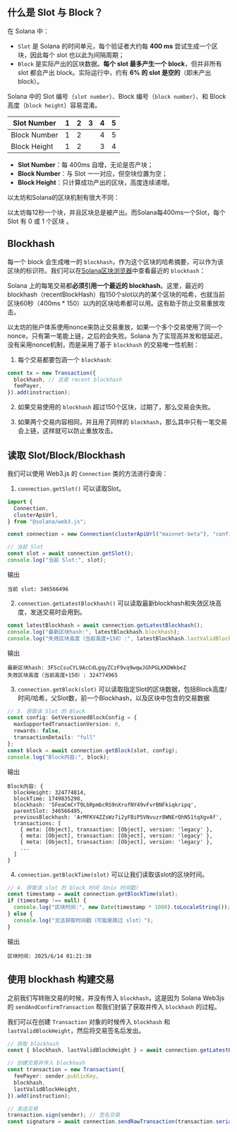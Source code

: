 ## 什么是 Slot 与 Block？

在 Solana 中：

- `Slot` 是 Solana 的时间单元，每个验证者大约每 **400 ms** 尝试生成一个区块，因此每个 slot 也以此为间隔周期；
- `Block` 是实际产出的区块数据。**每个 slot 最多产生一个 block**，但并非所有 slot 都会产出 block。实际运行中，约有 **6% 的 slot 是空的**（即未产出 block）。

Solana 中的 Slot 编号（`slot number`）、Block 编号（`block number`）、和 Block 高度（`block height`）容易混淆。

| Slot Number  | 1 | 2 | 3 | 4 | 5 |
| ------------ | - | - | - | - | - |
| Block Number | 1 | 2 |   | 4 | 5 |
| Block Height | 1 | 2 |   | 3 | 4 |

- **Slot Number**：每 400ms 自增，无论是否产块；
- **Block Number**：与 Slot 一一对应，但空块位置为空；
- **Block Height**：只计算成功产出的区块，高度连续递增。


以太坊和Solana的区块机制有很大不同：

以太坊每12秒一个块，并且区块总是被产出。而Solana每400ms一个Slot，每个 Slot 有 0 或 1 个区块 。



## Blockhash

每一个 block 会生成唯一的 `blockhash`，作为这个区块的哈希摘要，可以作为该区块的标识符。我们可以在[Solana区块浏览器](https://explorer.solana.com/address/SysvarRecentB1ockHashes11111111111111111111/blockhashes)中查看最近的 `blockhash`：


Solana 上的每笔交易都**必须引用一个最近的 blockhash**。这里，最近的blockhash（recentBlockHash）指150个slot以内的某个区块的哈希，也就当前区块60秒（400ms * 150）以内的区块哈希都可以用。这有助于防止交易重放攻击。

以太坊的账户体系使用nonce来防止交易重放，如果一个多个交易使用了同一个nonce，只有第一笔能上链，之后的会失败。Solana 为了实现高并发和低延迟，没有采用nonce机制，而是采用了基于 `blockhash` 的交易唯一性机制：

1. 每个交易都要包涵一个 `blockhash`:

```ts
const tx = new Transaction({
  blockhash, // 这是 recent blockhash
  feePayer,
}).add(instruction);
```

2. 如果交易使用的 `blockhash` 超过150个区块，过期了，那么交易会失败。

3. 如果两个交易内容相同，并且用了同样的 `blockhash`，那么其中只有一笔交易会上链，这样就可以防止重放攻击。


## 读取 Slot/Block/Blockhash

我们可以使用 Web3.js 的 `Connection` 类的方法进行查询：

1. `connection.getSlot()` 可以读取Slot。

```ts
import {
  Connection,
  clusterApiUrl,
} from "@solana/web3.js";

const connection = new Connection(clusterApiUrl("mainnet-beta"), "confirmed");

// 当前 Slot
const slot = await connection.getSlot();
console.log("当前 Slot:", slot);
```

输出

```
当前 slot: 346566496
```


2. `connection.getLatestBlockhash()` 可以读取最新blockhash和失效区块高度，发送交易时会用到。

```ts
const latestBlockhash = await connection.getLatestBlockhash();
console.log("最新区块hash:", latestBlockhash.blockhash);
console.log("失效区块高度（当前高度+150）:", latestBlockhash.lastValidBlockHeight);
```

输出

```
最新区块hash: 3FScCsuCYL9AcCdLgqyZCzF9vq9wqwJGhPGLKKDWkbeZ
失效区块高度（当前高度+150）: 324774965
```

3. `connection.getBlock(slot)` 可以读取指定Slot的区块数据，包括Block高度/时间/哈希，父Slot数，前一个Blockhash，以及区块中包含的交易数据

```ts
// 3. 获取该 Slot 的 Block
const config: GetVersionedBlockConfig = {
  maxSupportedTransactionVersion: 0,
  rewards: false,
  transactionDetails: "full"
};
const block = await connection.getBlock(slot, config);
console.log("Block内容:", block);
```

输出

```
Block内容: {
  blockHeight: 324774814,
  blockTime: 1749835298,
  blockhash: '5FeaCmCrT9LbRpmbcRS9nXrufNY49vFvrBNFkiqkripq',
  parentSlot: 346566495,
  previousBlockhash: 'ArMFKV4ZZsWz7i2yFBiP5VNvuzr8WNErQhN51tqXgvAf',
  transactions: [
    { meta: [Object], transaction: [Object], version: 'legacy' },
    { meta: [Object], transaction: [Object], version: 'legacy' },
    { meta: [Object], transaction: [Object], version: 'legacy' },
    ...
  ]
}
```

4. `connection.getBlockTime(slot)` 可以让我们读取该slot的区块时间。

```ts
// 4. 获取该 slot 的 block 时间（Unix 时间戳）
const timestamp = await connection.getBlockTime(slot);
if (timestamp !== null) {
  console.log("区块时间:", new Date(timestamp * 1000).toLocaleString());
} else {
  console.log("无法获取时间戳（可能是跳过 slot）");
}
```

输出

```
区块时间: 2025/6/14 01:21:38
```

## 使用 blockhash 构建交易

之前我们写转账交易的时候，并没有传入 `blockhash`，这是因为 Solana Web3js 的 `sendAndConfirmTransaction` 帮我们封装了获取并传入 `blockhash` 的过程。

我们可以在创建 `Transaction` 对象的时候传入 `blockhash` 和 `lastValidBlockHeight`，然后将交易签名后发出。

```ts
// 获取 blockhash
const { blockhash, lastValidBlockHeight } = await connection.getLatestBlockhash();

// 创建交易并传入 blockhash
const transaction = new Transaction({
  feePayer: sender.publicKey,
  blockhash,
  lastValidBlockHeight,
}).add(instruction);

// 发送交易
transaction.sign(sender); // 签名交易
const signature = await connection.sendRawTransaction(transaction.serialize()); // 发送交易
```